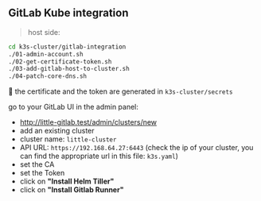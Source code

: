 ## GitLab Kube integration

> host side:
```bash 
cd k3s-cluster/gitlab-integration
./01-admin-account.sh
./02-get-certificate-token.sh
./03-add-gitlab-host-to-cluster.sh
./04-patch-core-dns.sh
```

👋 the certificate and the token are generated in `k3s-cluster/secrets`

go to your GitLab UI in the admin panel:

- http://little-gitlab.test/admin/clusters/new
- add an existing cluster
- cluster name: `little-cluster`
- API URL: `https://192.168.64.27:6443` (check the ip of your cluster, you can find the appropriate url in this file: `k3s.yaml`)
- set the CA
- set the Token
- click on **"Install Helm Tiller"**
- click on **"Install Gitlab Runner"**



